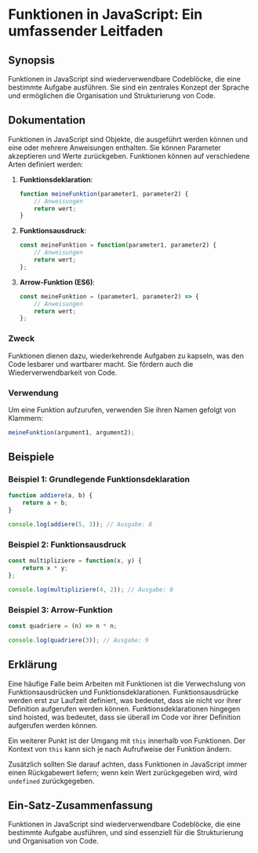 <!--
Meta Description: # Funktionen in JavaScript: Ein umfassender Leitfaden ## Synopsis Funktionen in JavaScript sind wiederverwendbare Codeblöcke, die eine bestimmte Aufga...
Meta Keywords: javascript, funktionen, und, die, sie
-->

# Funktionen in JavaScript: Ein umfassender Leitfaden

## Synopsis
Funktionen in JavaScript sind wiederverwendbare Codeblöcke, die eine bestimmte Aufgabe ausführen. Sie sind ein zentrales Konzept der Sprache und ermöglichen die Organisation und Strukturierung von Code.

## Dokumentation
Funktionen in JavaScript sind Objekte, die ausgeführt werden können und eine oder mehrere Anweisungen enthalten. Sie können Parameter akzeptieren und Werte zurückgeben. Funktionen können auf verschiedene Arten definiert werden:

1. **Funktionsdeklaration**: 
   ```javascript
   function meineFunktion(parameter1, parameter2) {
       // Anweisungen
       return wert;
   }
   ```

2. **Funktionsausdruck**: 
   ```javascript
   const meineFunktion = function(parameter1, parameter2) {
       // Anweisungen
       return wert;
   };
   ```

3. **Arrow-Funktion (ES6)**:
   ```javascript
   const meineFunktion = (parameter1, parameter2) => {
       // Anweisungen
       return wert;
   };
   ```

### Zweck
Funktionen dienen dazu, wiederkehrende Aufgaben zu kapseln, was den Code lesbarer und wartbarer macht. Sie fördern auch die Wiederverwendbarkeit von Code.

### Verwendung
Um eine Funktion aufzurufen, verwenden Sie ihren Namen gefolgt von Klammern:
```javascript
meineFunktion(argument1, argument2);
```

## Beispiele

### Beispiel 1: Grundlegende Funktionsdeklaration
```javascript
function addiere(a, b) {
    return a + b;
}

console.log(addiere(5, 3)); // Ausgabe: 8
```

### Beispiel 2: Funktionsausdruck
```javascript
const multipliziere = function(x, y) {
    return x * y;
};

console.log(multipliziere(4, 2)); // Ausgabe: 8
```

### Beispiel 3: Arrow-Funktion
```javascript
const quadriere = (n) => n * n;

console.log(quadriere(3)); // Ausgabe: 9
```

## Erklärung
Eine häufige Falle beim Arbeiten mit Funktionen ist die Verwechslung von Funktionsausdrücken und Funktionsdeklarationen. Funktionsausdrücke werden erst zur Laufzeit definiert, was bedeutet, dass sie nicht vor ihrer Definition aufgerufen werden können. Funktionsdeklarationen hingegen sind hoisted, was bedeutet, dass sie überall im Code vor ihrer Definition aufgerufen werden können.

Ein weiterer Punkt ist der Umgang mit `this` innerhalb von Funktionen. Der Kontext von `this` kann sich je nach Aufrufweise der Funktion ändern.

Zusätzlich sollten Sie darauf achten, dass Funktionen in JavaScript immer einen Rückgabewert liefern; wenn kein Wert zurückgegeben wird, wird `undefined` zurückgegeben.

## Ein-Satz-Zusammenfassung
Funktionen in JavaScript sind wiederverwendbare Codeblöcke, die eine bestimmte Aufgabe ausführen, und sind essenziell für die Strukturierung und Organisation von Code.